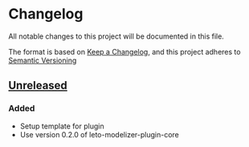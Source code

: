 # Changelog

All notable changes to this project will be documented in this file.

The format is based on [Keep a Changelog](https://keepachangelog.com/en/1.0.0/),
and this project adheres to [Semantic Versioning](https://semver.org/spec/v2.0.0.html)

## [Unreleased]

### Added

- Setup template for plugin
- Use version 0.2.0 of leto-modelizer-plugin-core

[Unreleased]: https://github.com/ditrit/leto-modelizer-plugin-core/blob/main/changelog.md
